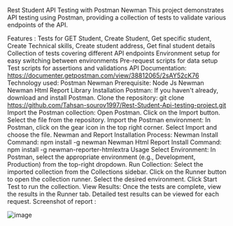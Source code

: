 Rest Student API Testing with Postman Newman This project demonstrates API testing using Postman, providing a collection of tests to validate various endpoints of the API.

Features : Tests for GET Student, Create Student, Get specific student, Create Technical skills, Create student address, Get final student details Collection of tests covering different API endpoints Environment setup for easy switching between environments Pre-request scripts for data setup Test scripts for assertions and validations API Documentation: https://documenter.getpostman.com/view/38812065/2sAY52cK76
Technology used: Postman Newman Prerequisite: Node Js Newman Newman Html Report Library Installation Postman: If you haven't already, download and install Postman. Clone the repository: git clone https://github.com/Tahsan-sourov1997/Rest-Student-Api-testing-project.git Import the Postman collection: Open Postman. Click on the Import button. Select the file from the repository. Import the Postman environment: In Postman, click on the gear icon in the top right corner. Select Import and choose the file. Newman and Report Installation Process: Newman Install Command: npm install -g newman Newman Html Report Install Command: npm install -g newman-reporter-htmlextra Usage Select Environment: In Postman, select the appropriate environment (e.g., Development, Production) from the top-right dropdown. Run Collection: Select the imported collection from the Collections sidebar. Click on the Runner button to open the collection runner. Select the desired environment. Click Start Test to run the collection. View Results: Once the tests are complete, view the results in the Runner tab. Detailed test results can be viewed for each request.
Screenshot of report :

![image](https://github.com/user-attachments/assets/80a73d52-8ec5-46ab-9e31-0647e81b56df)


